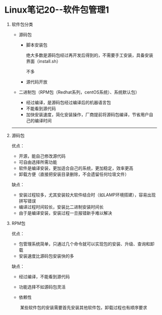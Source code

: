 # Linux笔记20--软件包管理1

1. 软件包分类

   * 源码包

     + 脚本安装包

       绝大多数是源码包经过再开发后得到的，不需要手工安装，具备安装界面（install.sh）

       不多

     + 源代码开放

   * 二进制包（RPM包（Redhat系列，centOS系统）、系统默认包）

     * 经过编译，是源码包经过编译后的机器语言包
     * 不能看到源代码
     * 加快安装速度，简化安装操作，厂商提前将源码包编译，节省用户自己的编译时间

   ---

2. 源码包

   优点：

   + 开源，能自己修改源代码
   + 可自由选择所需功能
   + 软件是编译安装，更加适合自己的系统，更加稳定，效率更高
   + 卸载方便（直接把安装目录删除，不会遗留任何垃圾文件）

   缺点：

   + 安装过程较多，尤其安装较大软件结合时（如LAMP环境搭建），容易出现拼写错误
   + 编译过程时间较长，安装比二进制安装时间长
   + 由于是编译安装，安装过程一旦报错新手难以解决

3. RPM包

   优点：

   + 包管理系统简单，只通过几个命令就可以实现包的安装、升级、查询和卸载
   + 安装速度比源码包安装快的多

   缺点：

   + 经过编译，不能看到源代码

   + 功能选择不如源码包灵活

   + 依赖性

     ​	某些软件包的安装需要首先安装其他软件包，卸载过程也有顺序要求

     ​	